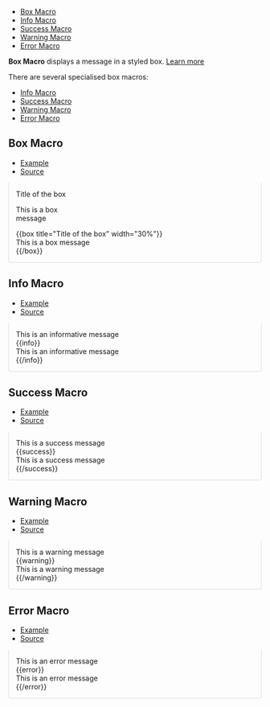 <div class="box floatinginfobox"><ul><li><span class="wikilink"><a href="#HBoxMacro">Box Macro</a></span></li><li><span class="wikilink"><a href="#HInfoMacro">Info Macro</a></span></li><li><span class="wikilink"><a href="#HSuccessMacro">Success Macro</a></span></li><li><span class="wikilink"><a href="#HWarningMacro">Warning Macro</a></span></li><li><span class="wikilink"><a href="#HErrorMacro">Error Macro</a></span></li></ul></div><p><strong>Box Macro</strong> displays a message in a styled box. <span class="wikiexternallink"><a href="http://extensions.xwiki.org/xwiki/bin/view/Extension/Box+Macro">Learn more</a></span></p><p>There are several specialised box macros:&nbsp;</p><ul><li><span class="wikiexternallink"><a href="http://extensions.xwiki.org/xwiki/bin/view/Extension/Info+Macro">Info Macro</a></span></li><li><span class="wikiexternallink"><a href="http://extensions.xwiki.org/xwiki/bin/view/Extension/Success+Macro">Success Macro</a></span></li><li><span class="wikiexternallink"><a href="http://extensions.xwiki.org/xwiki/bin/view/Extension/Warning+Macro">Warning Macro</a></span></li><li><span class="wikiexternallink"><a href="http://extensions.xwiki.org/xwiki/bin/view/Extension/Error+Macro">Error Macro</a></span></li></ul><h2 id="HBoxMacro" class="wikigeneratedid"><span>Box Macro</span></h2><div style='margin-top: 1em;'>
<ul class='nav nav-tabs' role='tablist'>
<li role='presentation' class='active'>
<a href='#example1800959981-89' aria-controls='example1800959981-89' role='tab' data-toggle='tab'>Example</a>
</li>
<li role='presentation'>
<a href='#source1800959981-89' aria-controls='source1800959981-89' role='tab' data-toggle='tab'>Source</a>
</li>
</ul>
<div class='tab-content' style='border: 1px solid #DDD; border-top: 0 none; border-radius: 0 0 4px 4px; padding: 1em;'>
<div role='tabpanel' class='tab-pane active' id='example1800959981-89'><div class="box" style="width:30%">Title of the box<p>This is a box message</p></div></div>
<div role='tabpanel' class='tab-pane' id='source1800959981-89'><div class="box"><div class="code">&#123;&#123;box title="Title of the box" width="30%"}}<br/>This is a box message<br/>&#123;&#123;/box}}</div></div></div>
<div class='clearfloats'></div>
</div>
</div><h2 id="HInfoMacro" class="wikigeneratedid"><span>Info Macro</span></h2><div style='margin-top: 1em;'>
<ul class='nav nav-tabs' role='tablist'>
<li role='presentation' class='active'>
<a href='#example-1693469581-47' aria-controls='example-1693469581-47' role='tab' data-toggle='tab'>Example</a>
</li>
<li role='presentation'>
<a href='#source-1693469581-47' aria-controls='source-1693469581-47' role='tab' data-toggle='tab'>Source</a>
</li>
</ul>
<div class='tab-content' style='border: 1px solid #DDD; border-top: 0 none; border-radius: 0 0 4px 4px; padding: 1em;'>
<div role='tabpanel' class='tab-pane active' id='example-1693469581-47'><div class="box infomessage">This is an informative message</div></div>
<div role='tabpanel' class='tab-pane' id='source-1693469581-47'><div class="box"><div class="code">&#123;&#123;info}}<br/>This is an informative message<br/>&#123;&#123;/info}}</div></div></div>
<div class='clearfloats'></div>
</div>
</div><h2 id="HSuccessMacro" class="wikigeneratedid"><span>Success Macro</span></h2><div style='margin-top: 1em;'>
<ul class='nav nav-tabs' role='tablist'>
<li role='presentation' class='active'>
<a href='#example958190382-53' aria-controls='example958190382-53' role='tab' data-toggle='tab'>Example</a>
</li>
<li role='presentation'>
<a href='#source958190382-53' aria-controls='source958190382-53' role='tab' data-toggle='tab'>Source</a>
</li>
</ul>
<div class='tab-content' style='border: 1px solid #DDD; border-top: 0 none; border-radius: 0 0 4px 4px; padding: 1em;'>
<div role='tabpanel' class='tab-pane active' id='example958190382-53'><div class="box successmessage">This is a success message</div></div>
<div role='tabpanel' class='tab-pane' id='source958190382-53'><div class="box"><div class="code">&#123;&#123;success}}<br/>This is a success message<br/>&#123;&#123;/success}}</div></div></div>
<div class='clearfloats'></div>
</div>
</div><h2 id="HWarningMacro" class="wikigeneratedid"><span>Warning Macro</span></h2><div style='margin-top: 1em;'>
<ul class='nav nav-tabs' role='tablist'>
<li role='presentation' class='active'>
<a href='#example1338796821-43' aria-controls='example1338796821-43' role='tab' data-toggle='tab'>Example</a>
</li>
<li role='presentation'>
<a href='#source1338796821-43' aria-controls='source1338796821-43' role='tab' data-toggle='tab'>Source</a>
</li>
</ul>
<div class='tab-content' style='border: 1px solid #DDD; border-top: 0 none; border-radius: 0 0 4px 4px; padding: 1em;'>
<div role='tabpanel' class='tab-pane active' id='example1338796821-43'><div class="box warningmessage">This is a warning message</div></div>
<div role='tabpanel' class='tab-pane' id='source1338796821-43'><div class="box"><div class="code">&#123;&#123;warning}}<br/>This is a warning message<br/>&#123;&#123;/warning}}</div></div></div>
<div class='clearfloats'></div>
</div>
</div><h2 id="HErrorMacro" class="wikigeneratedid"><span>Error Macro</span></h2><div style='margin-top: 1em;'>
<ul class='nav nav-tabs' role='tablist'>
<li role='presentation' class='active'>
<a href='#example-641667471-16' aria-controls='example-641667471-16' role='tab' data-toggle='tab'>Example</a>
</li>
<li role='presentation'>
<a href='#source-641667471-16' aria-controls='source-641667471-16' role='tab' data-toggle='tab'>Source</a>
</li>
</ul>
<div class='tab-content' style='border: 1px solid #DDD; border-top: 0 none; border-radius: 0 0 4px 4px; padding: 1em;'>
<div role='tabpanel' class='tab-pane active' id='example-641667471-16'><div class="box errormessage">This is an error message</div></div>
<div role='tabpanel' class='tab-pane' id='source-641667471-16'><div class="box"><div class="code">&#123;&#123;error}}<br/>This is an error message<br/>&#123;&#123;/error}}</div></div></div>
<div class='clearfloats'></div>
</div>
</div>
